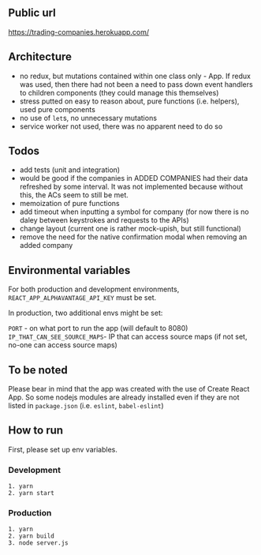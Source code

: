 ## Public url

https://trading-companies.herokuapp.com/

## Architecture

- no redux, but mutations contained within one class only - App. If redux was used, then there had not been a need to pass down event handlers to children components (they could manage this themselves)
- stress putted on easy to reason about, pure functions (i.e. helpers), used pure components
- no use of `let`s, no unnecessary mutations
- service worker not used, there was no apparent need to do so

## Todos

- add tests (unit and integration)
- would be good if the companies in ADDED COMPANIES had their data refreshed by some interval. It was not implemented because without this, the ACs seem to still be met.
- memoization of pure functions
- add timeout when inputting a symbol for company (for now there is no daley between keystrokes and requests to the APIs)
- change layout (current one is rather mock-upish, but still functional)
- remove the need for the native confirmation modal when removing an added company

## Environmental variables

For both production and development environments, `REACT_APP_ALPHAVANTAGE_API_KEY` must be set.

In production, two additional envs might be set:

`PORT` - on what port to run the app (will default to 8080)
`IP_THAT_CAN_SEE_SOURCE_MAPS`- IP that can access source maps (if not set, no-one can access source maps)

## To be noted

Please bear in mind that the app was created with the use of Create React App.
So some nodejs modules are already installed even if they are not listed in `package.json` (i.e. `eslint`, `babel-eslint`)

## How to run

First, please set up env variables.

### Development

```
1. yarn
2. yarn start
```

### Production

```
1. yarn
2. yarn build
3. node server.js
```
